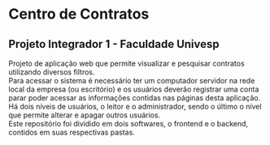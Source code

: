 # Centro de Contratos
## Projeto Integrador 1 - Faculdade Univesp

Projeto de aplicação web que permite visualizar e pesquisar contratos utilizando diversos filtros.  
Para acessar o sistema é necessário ter um computador servidor na rede local da empresa (ou escritório) e os usuários deverão registrar uma conta parar poder acessar as informações contidas nas páginas desta aplicação.  
Há dois níveis de usuários, o leitor e o administrador, sendo o último o nível que permite alterar e apagar outros usuários.  
Este repositório foi dividido em dois softwares, o frontend e o backend, contidos em suas respectivas pastas.  
